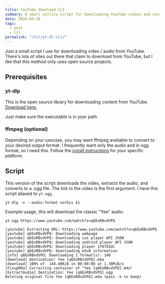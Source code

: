 ```yaml
---
title: YouTube download CLI
summary: A small utility script for downloading YouTube videos and converting to ogg-vorbis
date: 2024-04-28
tags:
  - post
  - til
permalink: "/til/yt-dl-cli/"
---
```


Just a small script I use for downloading video / audio from YouTube. There's lots of sites out there that claim to download from YouTube, but I like that this method only uses open source projects.

## Prerequisites

### yt-dlp

This is the open source library for downloading content from YouTube. [Download here.](https://github.com/yt-dlp/yt-dlp)

Just make sure the executable is in your path.

### ffmpeg (optional)

Depending on your usecase, you may want ffmpeg available to convert to your desired output format. I frequently want only the audio and in ogg format, so I need this. Follow the [install instructions](https://ffmpeg.org/download.html) for your specific platform.

## Script

This version of the script downloads the video, extracts the audio, and converts to a .ogg file. The link to the video is the first argument. I have this script aliased to `yt-ogg`.

```shell
yt-dlp -x --audio-format vorbis $1
```

Example usage, this will download the classic "Yee" audio:

```shell
yt-ogg https://www.youtube.com/watch?v=q6EoRBvdVPQ

[youtube] Extracting URL: https://www.youtube.com/watch?v=q6EoRBvdVPQ
[youtube] q6EoRBvdVPQ: Downloading webpage
[youtube] q6EoRBvdVPQ: Downloading ios player API JSON
[youtube] q6EoRBvdVPQ: Downloading android player API JSON
[youtube] q6EoRBvdVPQ: Downloading player 1f8742dc
[youtube] q6EoRBvdVPQ: Downloading m3u8 information
[info] q6EoRBvdVPQ: Downloading 1 format(s): 140
[download] Destination: Yee [q6EoRBvdVPQ].m4a
[download] 100% of  144.40KiB in 00:00:00 at 1.38MiB/s
[FixupM4a] Correcting container of "Yee [q6EoRBvdVPQ].m4a"
[ExtractAudio] Destination: Yee [q6EoRBvdVPQ].ogg
Deleting original file Yee [q6EoRBvdVPQ].m4a (pass -k to keep)
```